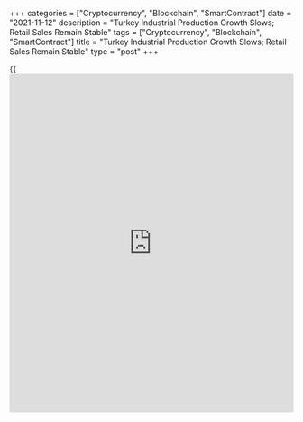 +++
categories = ["Cryptocurrency", "Blockchain", "SmartContract"]
date = "2021-11-12"
description = "Turkey Industrial Production Growth Slows; Retail Sales Remain Stable"
tags = ["Cryptocurrency", "Blockchain", "SmartContract"]
title = "Turkey Industrial Production Growth Slows; Retail Sales Remain Stable"
type = "post"
+++

{{<iframe id="large-banner" src="https://www.bounty.group/#slide=2.0" width="100%" height="600" scrolling="no" style="border: 0px solid rgb(216, 221, 230); border-radius: 3px;">}}

Turkey's industrial production growth eased and retail sales remained
unchanged in September, data from Turkstat showed on Friday.

Industrial production increased 8.9 percent annually in September,
following a 14.0 percent rise in August.

Among the sub-sectors, mining and quarrying output increased 7.9 percent
annually in September and manufacturing output grew 9.7 percent.
Electricity, gas, steam output rose 1.0 percent.

On a month-on-month basis, industrial production declined 1.5 percent in
September, after a 5.6 percent growth in the prior month.

Another report from the statistical office showed that retail sales
increased 15.9 percent yearly in September, same as seen in August.

Sales of non-food sales increased 24.2 percent annually in September and
automotive fuel sales grew 7.4 percent. Sales of food, drinks and
tobacco gained 6.7 percent.

On a monthly basis, retail sales grew 1.2 percent in September,
following a 0.9 percent growth in the preceding month.

For comments and feedback [contact](https://www.playgroundfx.com/contact/): editorial@rtt[news](https://www.letsplayfx.com/blog/forex-news-website/).com

[Economic News][1]

 **What parts of the world are seeing the best (and worst) economic
performances lately? Click[here][2] to check out our [Econ Scorecard][2]
and find out! See up-to-the-moment [ranking](https://www.playgroundfx.com/blog/crypto-exchange-ranking/)s for the best and worst
performers in [GDP][3], [unemployment rate][4], [inflation][5] and much
more.**

   1. www.rtt[news](https://www.letsplayfx.com/blog/forex-news-website/).com/Content/EconomicNews.aspx
   2. www.rtt[news](https://www.letsplayfx.com/blog/forex-news-website/).com/economic-scorecard/world-rank/PPI/highest-performance.aspx
   3. www.rtt[news](https://www.letsplayfx.com/blog/forex-news-website/).com/economic-scorecard/world-rank/GDP/highest-performance.aspx
   4. www.rtt[news](https://www.letsplayfx.com/blog/forex-news-website/).com/economic-scorecard/world-rank/unemployment-rate/lowest-performance.aspx
   5. www.rtt[news](https://www.letsplayfx.com/blog/forex-news-website/).com/economic-scorecard/world-rank/CPI/highest-performance.aspx